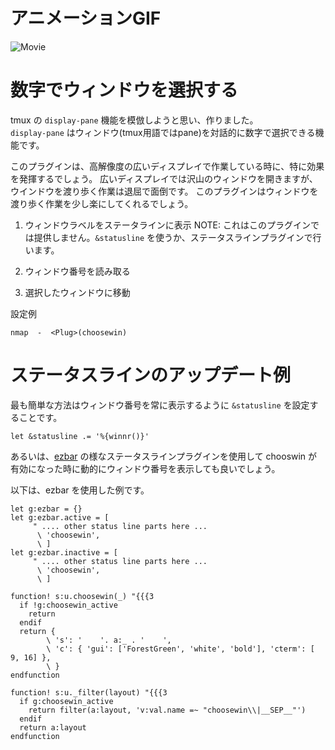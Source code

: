 # アニメーションGIF

![Movie](http://gifzo.net/fko2nB8V2R.gif)

# 数字でウィンドウを選択する
tmux の `display-pane` 機能を模倣しようと思い、作りました。  
`display-pane` はウィンドウ(tmux用語ではpane)を対話的に数字で選択できる機能です。  

このプラグインは、高解像度の広いディスプレイで作業している時に、特に効果を発揮するでしょう。
広いディスプレイでは沢山のウィンドウを開きますが、ウインドウを渡り歩く作業は退屈で面倒です。
このプラグインはウィンドウを渡り歩く作業を少し楽にしてくれるでしょう。

1. ウィンドウラベルをステータラインに表示
NOTE: これはこのプラグインでは提供しません。`&statusline` を使うか、ステータスラインプラグインで行います。

2. ウィンドウ番号を読み取る
3. 選択したウィンドウに移動

設定例
```Vim
nmap  -  <Plug>(choosewin)
```

# ステータスラインのアップデート例
最も簡単な方法はウィンドウ番号を常に表示するように `&statusline` を設定することです。

```Vim
let &statusline .= '%{winnr()}'
```

あるいは、[ezbar](https://github.com/t9md/vim-ezbar) の様なステータスラインプラグインを使用して
chooswin が有効になった時に動的にウィンドウ番号を表示しても良いでしょう。

以下は、ezbar を使用した例です。

```Vim
let g:ezbar = {}
let g:ezbar.active = [
     " .... other status line parts here ...
      \ 'choosewin',
      \ ]
let g:ezbar.inactive = [
     " .... other status line parts here ...
      \ 'choosewin',
      \ ]

function! s:u.choosewin(_) "{{{3
  if !g:choosewin_active
    return
  endif
  return {
        \ 's': '    '. a:_ . '    ',
        \ 'c': { 'gui': ['ForestGreen', 'white', 'bold'], 'cterm': [ 9, 16] },
        \ }
endfunction

function! s:u._filter(layout) "{{{3
  if g:choosewin_active
    return filter(a:layout, 'v:val.name =~ "choosewin\\|__SEP__"')
  endif
  return a:layout
endfunction
```
